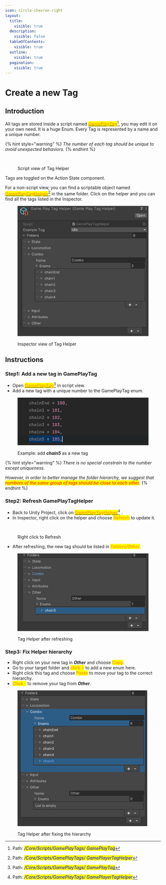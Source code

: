 ```yaml
---
icon: circle-chevron-right
layout:
  title:
    visible: true
  description:
    visible: false
  tableOfContents:
    visible: true
  outline:
    visible: true
  pagination:
    visible: true
---
```


# Create a new Tag

## Introduction

All tags are stored inside a script named [<mark style="color:orange;">**GamePlayTag**</mark>](#user-content-fn-1)[^1], you may edit it on your own need. It is a huge Enum. Every Tag is represented by a name and a unique number.&#x20;

{% hint style="warning" %}
_The number of each tag should be unique to avoid unexpected behaviors._
{% endhint %}

<figure><img src="https://lh7-rt.googleusercontent.com/docsz/AD_4nXeI3LyalgJMG2ts7pQQx8U8rrg6RoGb_HmmpV9ysGZ-Wg4rTPf4qdT6s1TsLkf3rJa4-S1LF6g8zsmIae4dapNB5SiesRsVkw2QhsTBOu7fVf6DGM_ybx3eZZ20usIGGURDrK6fd-hA2Ss8dxeEPuVVQdCu?key=Rv96SXV0rCMH8N9lwXnGWw" alt=""><figcaption><p>Script view of Tag Helper</p></figcaption></figure>

Tags are toggled on the Action State component.

For a non-script view, you can find a scriptable object named [<mark style="color:orange;">**GamePlayTagHelper**</mark>](#user-content-fn-2)[^2] in the same folder. Click on the helper and you can find all the tags listed in the Inspector.&#x20;

<figure><img src="../.gitbook/assets/image (8) (1) (1).png" alt=""><figcaption><p>Inspector view of Tag Helper</p></figcaption></figure>

## Instructions

### Step1: Add a new tag in GamePlayTag

* Open [<mark style="color:orange;">**GamePlayTag**</mark>](#user-content-fn-3)[^3] in script view.&#x20;
* Add a new tag with a unique number to the GamePlayTag enum.&#x20;

<figure><img src="../.gitbook/assets/image (9) (1) (1).png" alt="" width="563"><figcaption><p>Example: add <em><strong>chain5</strong></em> as a new tag</p></figcaption></figure>

{% hint style="warning" %}
_There is no special constrain to the number except uniqueness._

_However, in order to better manage the folder hierarchy, we suggest that <mark style="color:red;">numbers of the same group of tags should be close to each other</mark>._&#x20;
{% endhint %}

### Step2: Refresh GamePlayTagHelper

* Back to Unity Project, click on [<mark style="color:orange;">**GamePlayTagHelper**</mark>](#user-content-fn-4)[^4] .
* In Inspector, right click on the helper and choose <mark style="color:orange;">**Refresh**</mark> to update it.&#x20;

<figure><img src="https://lh7-rt.googleusercontent.com/docsz/AD_4nXfJtywG1fZPzeoip5tPovfYnE-qUEFyL2NJFLIbRUnCOrsczy_ePj5HYb3Ko_kncirZ0ftN_Pu3is0o2h-hv_Rz2zwHIK0w2xAvt9KDJipYN75gXKNSIkvMrAYEVX6V332KnFZe8nSENVbR8PSNBHokL4CK?key=Rv96SXV0rCMH8N9lwXnGWw" alt="" width="563"><figcaption><p>Right click to Refresh</p></figcaption></figure>

* After refreshing, the new tag should be listed in _<mark style="color:orange;">**Folders/Other**</mark>_.&#x20;

<figure><img src="../.gitbook/assets/image (10) (1).png" alt="" width="427"><figcaption><p>Tag Helper after refreshing</p></figcaption></figure>

### Step3: Fix Helper hierarchy

* Right click on your new tag in _**Other**_ and choose <mark style="color:orange;">**Copy**</mark>.
* Go to your target folder and <mark style="color:orange;">**click +**</mark> to add a new enum here.
* Right click this tag and choose <mark style="color:orange;">**Paste**</mark> to move your tag to the correct hierarchy.
* <mark style="color:orange;">**Click -**</mark> to remove your tag from _**Other**_.

<figure><img src="../.gitbook/assets/image (11) (1).png" alt="" width="420"><figcaption><p>Tag Helper after fixing the hierarchy</p></figcaption></figure>



[^1]: Path: _<mark style="color:blue;">/Core/Scripts/GamePlayTags/ GamePlayTag</mark>_

[^2]: Path: _<mark style="color:blue;">/Core/Scripts/GamePlayTags/ GamePlayerTagHelper</mark>_

[^3]: Path: _<mark style="color:blue;">/Core/Scripts/GamePlayTags/ GamePlayTag</mark>_

[^4]: Path: _<mark style="color:blue;">/Core/Scripts/GamePlayTags/ GamePlayerTagHelper</mark>_
